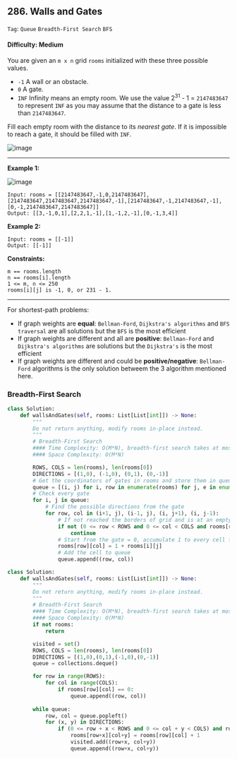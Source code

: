 ## 286. Walls and Gates

```Tag```: ```Queue``` ```Breadth-First Search``` ```BFS```

#### Difficulty: Medium

You are given an ```m x n``` grid ```rooms``` initialized with these three possible values.

- ```-1``` A wall or an obstacle.
- ```0``` A gate.
- ```INF``` Infinity means an empty room. We use the value 2<sup>31</sup> - 1 = ```2147483647``` to represent ```INF``` as you may assume that the distance to a gate is less than ```2147483647```.

Fill each empty room with the distance to its _nearest gate_. If it is impossible to reach a gate, it should be filled with ```INF```.

![image](https://user-images.githubusercontent.com/35042430/208265729-88eaf4b6-a639-43ae-a638-8050e64bfa9e.png) 

---

__Example 1:__

![image](https://assets.leetcode.com/uploads/2021/01/03/grid.jpg)
```
Input: rooms = [[2147483647,-1,0,2147483647],[2147483647,2147483647,2147483647,-1],[2147483647,-1,2147483647,-1],[0,-1,2147483647,2147483647]]
Output: [[3,-1,0,1],[2,2,1,-1],[1,-1,2,-1],[0,-1,3,4]]
```
__Example 2:__

```
Input: rooms = [[-1]]
Output: [[-1]]
```

__Constraints:__

```
m == rooms.length
n == rooms[i].length
1 <= m, n <= 250
rooms[i][j] is -1, 0, or 231 - 1.
```
---


For shortest-path problems:
- If graph weights are __equal__: ```Bellman-Ford```, ```Dijkstra's algorithms``` and ```BFS traversal``` are all solutions but the ```BFS``` is the most efficient
- If graph weights are different and all are __positive__: ```Bellman-Ford``` and ```Dijkstra's algorithms``` are solutions but the ```Dijkstra's``` is the most efficient
- If graph weights are different and could be __positive/negative__: ```Bellman-Ford``` algorithms is the only solution betweem the 3 algorithm mentioned here.

### Breadth-First Search

```Python
class Solution:
    def wallsAndGates(self, rooms: List[List[int]]) -> None:
        """
        Do not return anything, modify rooms in-place instead.
        """
        # Breadth-First Search
        #### Time Complexity: O(M*N), breadth-first search takes at most M * N steps to reach all rooms
        #### Space Complexity: O(M*N)

        ROWS, COLS = len(rooms), len(rooms[0])
        DIRECTIONS = [(1,0), (-1,0), (0,1), (0,-1)]
        # Get the coordinators of gates in rooms and store them in queue
        queue = [(i, j) for i, row in enumerate(rooms) for j, e in enumerate(row) if e == 0]
        # Check every gate
        for i, j in queue:
            # Find the possible directions from the gate
            for row, col in (i+1, j), (i-1, j), (i, j+1), (i, j-1):
                # If not reached the borders of grid and is at an empty room
                if not (0 <= row < ROWS and 0 <= col < COLS and rooms[row][col] == 2147483647):
                    continue
                # Start from the gate = 0, accumulate 1 to every cell from the gate
                rooms[row][col] = 1 + rooms[i][j]
                # Add the cell to queue
                queue.append((row, col))
```

```Python
class Solution:
    def wallsAndGates(self, rooms: List[List[int]]) -> None:
        """
        Do not return anything, modify rooms in-place instead.
        """
        # Breadth-First Search
        #### Time Complexity: O(M*N), breadth-first search takes at most M * N steps to reach all rooms
        #### Space Complexity: O(M*N)
        if not rooms:
            return

        visited = set()
        ROWS, COLS = len(rooms), len(rooms[0])
        DIRECTIONS = [(1,0),(0,1),(-1,0),(0,-1)]
        queue = collections.deque()

        for row in range(ROWS):
            for col in range(COLS):
                if rooms[row][col] == 0:
                    queue.append((row, col))
        
        while queue:
            row, col = queue.popleft()
            for (x, y) in DIRECTIONS:
                if (0 <= row + x < ROWS and 0 <= col + y < COLS) and rooms[row+x][col+y] == 2147483647 and (row + x, col + y) not in visited:
                    rooms[row+x][col+y] = rooms[row][col] + 1
                    visited.add((row+x, col+y))
                    queue.append((row+x, col+y))
```
